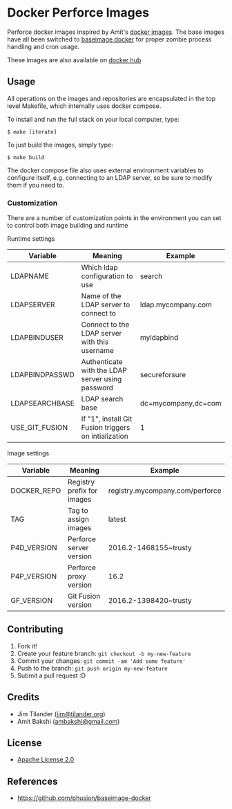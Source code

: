 # Docker Perforce Images

Perforce docker images inspired by Amit's [docker images](https://github.com/ambakshi/docker-perforce). The base images have all been switched to [baseimage docker](https://github.com/phusion/baseimage-docker) for proper zombie process handling and cron usage. 


These images are also available on [docker hub](https://hub.docker.com/r/jtilander/)


## Usage

All operations on the images and repositories are encapsulated in the top level Makefile, which internally uses docker compose.

To install and run the full stack on your local computer, type:

    $ make [iterate]

To just build the images, simply type:

    $ make build


The docker compose file also uses external environment variables to configure itself, e.g. connecting to an LDAP server, so be sure to modify them if you need to.


### Customization

There are a number of customization points in the environment you can set to control both image building and runtime 

Runtime settings

| Variable       | Meaning                                              | Example             |
|----------------|------------------------------------------------------|---------------------|
| LDAPNAME       | Which ldap configuration to use                      | search              |
| LDAPSERVER     | Name of the LDAP server to connect to                | ldap.mycompany.com  |
| LDAPBINDUSER   | Connect to the LDAP server with this username        | myldapbind          |
| LDAPBINDPASSWD | Authenticate with the LDAP server using password     | secureforsure       |
| LDAPSEARCHBASE | LDAP search base                                     | dc=mycompany,dc=com |
| USE_GIT_FUSION | If "1", install Git Fusion triggers on intialization | 1                   |

Image settings

| Variable    | Meaning                    | Example                            |
|-------------|----------------------------|------------------------------------|
| DOCKER_REPO | Registry prefix for images | registry.mycompany.com/perforce    |
| TAG         | Tag to assign images       | latest                             |
| P4D_VERSION | Perforce server version    | 2016.2-1468155~trusty              |
| P4P_VERSION | Perforce proxy version     | 16.2                               |
| GF_VERSION  | Git Fusion version         | 2016.2-1398420~trusty              |


## Contributing

1. Fork it!
2. Create your feature branch: `git checkout -b my-new-feature`
3. Commit your changes: `git commit -am 'Add some feature'`
4. Push to the branch: `git push origin my-new-feature`
5. Submit a pull request :D


## Credits

- Jim Tilander (jim@tilander.org)
- Amit Bakshi (ambakshi@gmail.com)

## License

- [Apache License 2.0](http://www.apache.org/licenses/LICENSE-2.0)


## References

  * https://github.com/phusion/baseimage-docker

